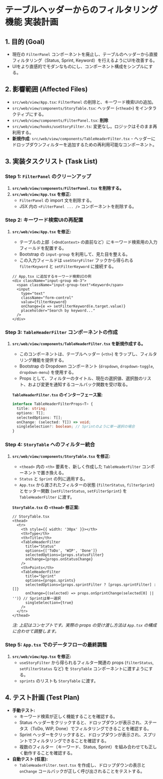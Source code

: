 # テーブルヘッダーからのフィルタリング機能 実装計画

## 1. 目的 (Goal)

-   現在の `FilterPanel` コンポーネントを廃止し、テーブルのヘッダーから直接フィルタリング（Status, Sprint, Keyword）を行えるようにUIを改善する。
-   UIをより直感的でモダンなものにし、コンポーネント構成をシンプルにする。

## 2. 影響範囲 (Affected Files)

-   `src/web/view/App.tsx`: `FilterPanel` の削除と、キーワード検索UIの追加。
-   `src/web/view/components/StoryTable.tsx`: ヘッダー (`<thead>`) をインタラクティブにする。
-   `src/web/view/components/FilterPanel.tsx`: **削除**
-   `src/web/view/hooks/useStoryFilter.ts`: 変更なし。ロジックはそのまま再利用する。
-   **新規作成**: `src/web/view/components/TableHeaderFilter.tsx` - ヘッダーにドロップダウンフィルターを追加するための再利用可能なコンポーネント。

## 3. 実装タスクリスト (Task List)

### Step 1: `FilterPanel` のクリーンアップ

1.  **`src/web/view/components/FilterPanel.tsx` を削除する。**
2.  **`src/web/view/App.tsx` を修正:**
    -   `FilterPanel` の import 文を削除する。
    -   JSX 内の `<FilterPanel ... />` コンポーネントを削除する。

### Step 2: キーワード検索UIの再配置

1.  **`src/web/view/App.tsx` を修正:**
    -   テーブルの上部（`<DndContext>` の直前など）にキーワード検索用の入力フィールドを配置する。
    -   Bootstrap の `input-group` を利用して、見た目を整える。
    -   この入力フィールドは `useStoryFilter` フックから得られる `filterKeyword` と `setFilterKeyword` に接続する。

    ```tsx
    // App.tsx に追加するキーワード検索UIの例
    <div className="input-group mb-3">
      <span className="input-group-text">Keyword</span>
      <input
        type="text"
        className="form-control"
        value={filterKeyword}
        onChange={e => setFilterKeyword(e.target.value)}
        placeholder="Search by keyword..."
      />
    </div>
    ```

### Step 3: `TableHeaderFilter` コンポーネントの作成

1.  **`src/web/view/components/TableHeaderFilter.tsx` を新規作成する。**
    -   このコンポーネントは、テーブルヘッダー (`<th>`) をラップし、フィルタリング機能を提供する。
    -   Bootstrap の Dropdown コンポーネント (`dropdown`, `dropdown-toggle`, `dropdown-menu`) を使用する。
    -   Props として、フィルターのタイトル、現在の選択値、選択肢のリスト、および変更を通知するコールバック関数を受け取る。

    **`TableHeaderFilter.tsx` のインターフェース案:**
    ```typescript
    interface TableHeaderFilterProps<T> {
      title: string;
      options: T[];
      selectedOptions: T[];
      onChange: (selected: T[]) => void;
      singleSelection?: boolean; // Sprintのように単一選択の場合
    }
    ```

### Step 4: `StoryTable` へのフィルター統合

1.  **`src/web/view/components/StoryTable.tsx` を修正:**
    -   `<thead>` 内の `<th>` 要素を、新しく作成した `TableHeaderFilter` コンポーネントで置き換える。
    -   `Status` と `Sprint` の列に適用する。
    -   `App.tsx` から渡されたフィルターの状態 (`filterStatus`, `filterSprint`) とセッター関数 (`setFilterStatus`, `setFilterSprint`) を `TableHeaderFilter` に渡す。

    **`StoryTable.tsx` の `<thead>` 修正案:**
    ```tsx
    // StoryTable.tsx
    <thead>
      <tr>
        <th style={{ width: '30px' }}></th>
        <th>Type</th>
        <th>Title</th>
        <TableHeaderFilter
          title="Status"
          options={['ToDo', 'WIP', 'Done']}
          selectedOptions={props.statusFilter}
          onChange={props.onStatusChange}
        />
        <th>Points</th>
        <TableHeaderFilter
          title="Sprint"
          options={props.sprints}
          selectedOptions={props.sprintFilter ? [props.sprintFilter] : []}
          onChange={(selected) => props.onSprintChange(selected[0] || '')} // Sprintは単一選択
          singleSelection={true}
        />
      </tr>
    </thead>
    ```
    *注: 上記はコンセプトです。実際の props の受け渡し方法は `App.tsx` の構成に合わせて調整します。*

### Step 5: `App.tsx` でのデータフローの最終調整

1.  **`src/web/view/App.tsx` を修正:**
    -   `useStoryFilter` から得られるフィルター関連の props (`filterStatus`, `setFilterStatus` など) を `StoryTable` コンポーネントに渡すようにする。
    -   `sprints` のリストも `StoryTable` に渡す。

## 4. テスト計画 (Test Plan)

-   **手動テスト:**
    -   キーワード検索が正しく機能することを確認する。
    -   Status ヘッダーをクリックすると、ドロップダウンが表示され、ステータス（ToDo, WIP, Done）でフィルタリングできることを確認する。
    -   Sprint ヘッダーをクリックすると、ドロップダウンが表示され、スプリントでフィルタリングできることを確認する。
    -   複数のフィルター（キーワード、Status, Sprint）を組み合わせても正しく動作することを確認する。
-   **自動テスト (任意):**
    -   `TableHeaderFilter.test.tsx` を作成し、ドロップダウンの表示と `onChange` コールバックが正しく呼び出されることをテストする。
